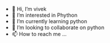 - 👋 Hi, I’m vivek
- 👀 I’m interested in Phython
- 🌱 I’m currently learning python
- 💞️ I’m looking to collaborate on python
- 📫 How to reach me ...

<!---
fnomumbai/fnomumbai is a ✨ special ✨ repository because its `README.md` (this file) appears on your GitHub profile.
You can click the Preview link to take a look at your changes.
--->
